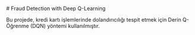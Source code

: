  #  Fraud Detection with Deep Q-Learning

Bu projede, kredi kartı işlemlerinde dolandırıcılığı tespit etmek için Derin Q-Öğrenme (DQN) yöntemi kullanılmıştır.
 
